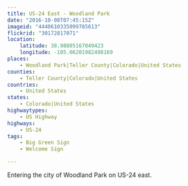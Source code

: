 ```yaml
---
title: US-24 East - Woodland Park
date: "2016-10-08T07:45:15Z"
imageid: "4440610335099785613"
flickrid: "30172817071"
location:
    latitude: 38.98805167049423
    longitude: -105.06201982498169
places:
    - Woodland Park|Teller County|Colorado|United States
counties:
    - Teller County|Colorado|United States
countries:
    - United States
states:
    - Colorado|United States
highwaytypes:
    - US Highway
highways:
    - US-24
tags:
    - Big Green Sign
    - Welcome Sign

---
```

Entering the city of Woodland Park on US-24 east.